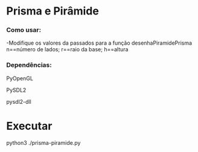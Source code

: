 # Prisma e Pirâmide
### Como usar:

-Modifique os valores da passados para a função desenhaPiramidePrisma n==número de lados; r==raio da base; h==altura

### Dependências:

PyOpenGL

PySDL2

pysdl2-dll
# Executar
python3 ./prisma-piramide.py
